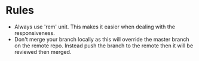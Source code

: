 # Rules

- Always use 'rem' unit. This makes it easier when dealing with the responsiveness.
- Don't merge your branch locally as this will override the master branch on the remote repo. Instead push the branch to the remote then it will be reviewed then merged.
